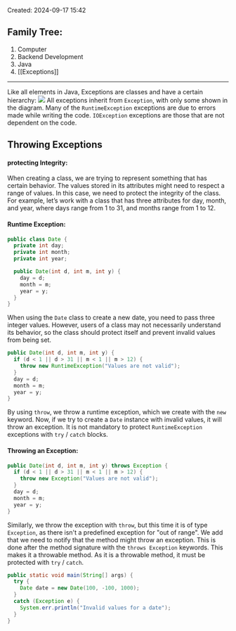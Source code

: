 Created: 2024-09-17 15:42
## Family Tree:
1. Computer
2. Backend Development
3. Java
4. [[Exceptions]]
-- -
Like all elements in Java, Exceptions are classes and have a certain hierarchy:
![](https://t12904266.p.clickup-attachments.com/t12904266/c23700b6-6c8e-44f7-b8bc-778f70afef84/image.png)
All exceptions inherit from `Exception`, with only some shown in the diagram. Many of the `RuntimeException` exceptions are due to errors made while writing the code. `IOException` exceptions are those that are not dependent on the code.
## Throwing Exceptions
#### protecting Integrity:
When creating a class, we are trying to represent something that has certain behavior. The values stored in its attributes might need to respect a range of values. In this case, we need to protect the integrity of the class.
For example, let’s work with a class that has three attributes for day, month, and year, where days range from 1 to 31, and months range from 1 to 12.
#### Runtime Exception:
```java
public class Date {
  private int day;
  private int month;
  private int year;

  public Date(int d, int m, int y) {
    day = d;
    month = m;
    year = y;
  }
}
```
When using the `Date` class to create a new date, you need to pass three integer values. However, users of a class may not necessarily understand its behavior, so the class should protect itself and prevent invalid values from being set.
```java
public Date(int d, int m, int y) {
  if (d < 1 || d > 31 || m < 1 || m > 12) {
    throw new RuntimeException("Values are not valid");
  }
  day = d;
  month = m;
  year = y;
}
```
By using `throw`, we throw a runtime exception, which we create with the `new` keyword. Now, if we try to create a `Date` instance with invalid values, it will throw an exception.
It is not mandatory to protect `RuntimeException` exceptions with `try` / `catch` blocks.
#### Throwing an Exception:
```java
public Date(int d, int m, int y) throws Exception {
  if (d < 1 || d > 31 || m < 1 || m > 12) {
    throw new Exception("Values are not valid");
  }
  day = d;
  month = m;
  year = y;
}
```
Similarly, we throw the exception with `throw`, but this time it is of type `Exception`, as there isn't a predefined exception for "out of range". We add that we need to notify that the method might throw an exception. This is done after the method signature with the `throws Exception` keywords. This makes it a throwable method.
As it is a throwable method, it must be protected with `try` / `catch`.
```java
public static void main(String[] args) {
  try {
    Date date = new Date(100, -100, 1000);
  }
  catch (Exception e) {
    System.err.println("Invalid values for a date");
  }
}
```